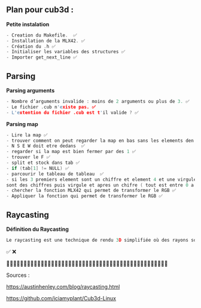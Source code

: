 ## Plan pour cub3d :

**Petite instalation**

```c
- Creation du Makefile.  ✅
- Installation de la MLX42. ✅
- Création du .h ✅
- Initialiser les variables des structures ✅
- Importer get_next_line ✅
```

## Parsing

**Parsing arguments**

```c
- Nombre d’arguments invalide : moins de 2 arguments ou plus de 3. ✅ 
- Le fichier .cub n'existe pas. ✅
- L'extention du fichier .cub est t'il valide ? ✅ 
```
**Parsing map**

```c
- Lire la map ✅
- trouver comment on peut regarder la map en bas sans les elements den haut ✅
- N S E W doit etre dedans  ✅
- regarder si la map est bien fermer par des 1 ✅
- trouver le F ✅
- split et stock dans tab ✅
- if (tab[1] != NULL) ✅
- parcourir le tableau de tableau  ✅
- si les 3 premiers element sont un chiffre et element 4 et une virgule et si les 3 elements
sont des chiffres puis virgule et apres un chifre ( tout est entre 0 a 255) ✅
- chercher la fonction MLX42 qui permet de transformer le RGB ✅
- Appliquer la fonction qui permet de transformer le RGB ✅
```

## Raycasting

**Définition du Raycasting**

```c
Le raycasting est une technique de rendu 3D simplifiée où des rayons sont projetés depuis un point de vue pour calculer la distance aux objets dans une scène 2D, permettant ainsi de créer une illusion de profondeur et de perspective.
```

✅  ❌


🚧🚧🚧🚧🚧🚧🚧🚧🚧🚧🚧🚧🚧🚧🚧🚧🚧🚧🚧🚧🚧🚧🚧🚧🚧🚧🚧🚧🚧🚧🚧🚧🚧🚧🚧🚧🚧🚧🚧🚧🚧🚧🚧🚧🚧🚧🚧


Sources : 

https://austinhenley.com/blog/raycasting.html

https://github.com/iciamyplant/Cub3d-Linux


